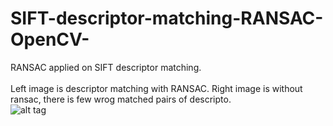# SIFT-descriptor-matching-RANSAC-OpenCV-
RANSAC applied on SIFT descriptor matching.
<br><br>
Left image is descriptor matching with RANSAC. Right image is without ransac, there is few wrog matched pairs of descripto.
<br>
![alt tag](http://i.imgur.com/zebqFSF.png)
